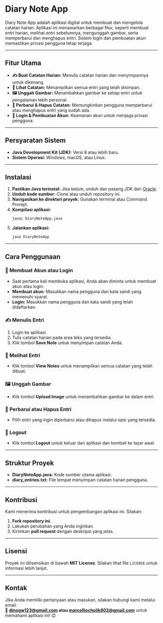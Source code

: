 # **Diary Note App**
Diary Note App adalah aplikasi digital untuk membuat dan mengelola catatan harian. Aplikasi ini menawarkan berbagai fitur, seperti membuat entri harian, melihat entri sebelumnya, mengunggah gambar, serta memperbarui dan menghapus entri. Sistem login dan pembuatan akun memastikan privasi pengguna tetap terjaga.

---

## **Fitur Utama**
- **✍️ Buat Catatan Harian:** Menulis catatan harian dan menyimpannya untuk dikenang.
- **📜 Lihat Catatan:** Menampilkan semua entri yang telah disimpan.
- **🖼️ Unggah Gambar:** Menambahkan gambar ke setiap entri untuk pengalaman lebih personal.
- **🔄 Perbarui & Hapus Catatan:** Memungkinkan pengguna memperbarui atau menghapus entri yang sudah ada.
- **🔐 Login & Pembuatan Akun:** Keamanan akun untuk menjaga privasi pengguna.

---

## **Persyaratan Sistem**
- **Java Development Kit (JDK):** Versi 8 atau lebih baru.
- **Sistem Operasi:** Windows, macOS, atau Linux.

---

## **Instalasi**
1. **Pastikan Java terinstal:** Jika belum, unduh dan pasang JDK dari [Oracle](https://www.oracle.com/java/technologies/javase-downloads.html).
2. **Unduh kode sumber:** Clone atau unduh repository ini.
3. **Navigasikan ke direktori proyek:** Gunakan terminal atau Command Prompt.
4. **Kompilasi aplikasi:**
   ```bash  
   javac DiaryNoteApp.java  
   ```  
5. **Jalankan aplikasi:**
   ```bash  
   java DiaryNoteApp  
   ```  

---

## **Cara Penggunaan**
### **🔑 Membuat Akun atau Login**
- Saat pertama kali membuka aplikasi, Anda akan diminta untuk membuat akun atau login.
- **Membuat akun:** Masukkan nama pengguna dan kata sandi yang memenuhi syarat.
- **Login:** Masukkan nama pengguna dan kata sandi yang telah didaftarkan.

### **✍️ Menulis Entri**
1. Login ke aplikasi.
2. Tulis catatan harian pada area teks yang tersedia.
3. Klik tombol **Save Note** untuk menyimpan catatan Anda.

### **📜 Melihat Entri**
- Klik tombol **View Notes** untuk menampilkan semua catatan yang telah dibuat.

### **🖼️ Unggah Gambar**
- Klik tombol **Upload Image** untuk menambahkan gambar ke dalam entri.

### **🔄 Perbarui atau Hapus Entri**
- Pilih entri yang ingin diperbarui atau dihapus melalui opsi yang tersedia.

### **🚪 Logout**
- Klik tombol **Logout** untuk keluar dari aplikasi dan kembali ke layar awal.

---

## **Struktur Proyek**
- **DiaryNoteApp.java:** Kode sumber utama aplikasi.
- **diary_entries.txt:** File tempat menyimpan catatan harian pengguna.

---

## **Kontribusi**
Kami menerima kontribusi untuk pengembangan aplikasi ini. Silakan:
1. **Fork repository ini.**
2. Lakukan perubahan yang Anda inginkan.
3. Kirimkan **pull request** dengan deskripsi yang jelas.

---

## **Lisensi**
Proyek ini dilisensikan di bawah **MIT License**. Silakan lihat file `LICENSE` untuk informasi lebih lanjut.

---

## **Kontak**
Jika Anda memiliki pertanyaan atau masukan, silakan hubungi kami melalui email:  
📧 **[dinogw123@gmail.com](mailto:email@example.com) atau [marcelliocholik802@gmail.com](mailto:email@example.com)**
untuk memahami aplikasi ini! 😊 
